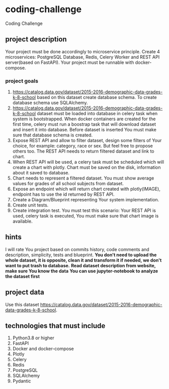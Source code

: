 # coding-challenge
Coding Challenge

## project description
Your project must be done accordingly to microservice principle. Create 4 microservices: PostgreSQL Database, Redis, Celery Worker and REST API server(based on FastAPI). Your project must be runnable with docker-compose.

### project goals
1. https://catalog.data.gov/dataset/2015-2016-demographic-data-grades-k-8-school based on this dataset create database schema. To create database schema use SQLAlchemy.
2. https://catalog.data.gov/dataset/2015-2016-demographic-data-grades-k-8-school dataset must be loaded into database in celery task when system is bootstrapped. When docker containers are created for the first time, celery must run a boostrap task that will download dataset and insert it into database. Before dataset is inserted You must make sure that database schema is created.
3. Expose REST API and allow to filter dataset, design some filters of Your choice, for example: category, race or sex. But feel free to propose others too. The REST API needs to return filtered dataset and link to chart.
4. When REST API will be used, a celery task must be scheduled which will create a chart with plotly. Chart must be saved on the disk, information about it saved to database.
5. Chart needs to represent a filtered dataset. You must show average values for grades of all school subjects from dataset.
6. Expose an endpoint which will return chart created with plotly(IMAGE), endpoint has to use the id returned by REST API.
7. Create a Diagram/Blueprint representing Your system implementation.
8. Create unit tests.
9. Create integration test. You must test this scenario: Your REST API is used, celery task is executed, You must make sure that chart image is available. 

## hints
I will rate You project based on commits history, code comments and description, simplicity, tests and blueprint.
**You don't need to upload the whole dataset, it is opposite, clean it and transform it if needed, we don't want to put trash to database.**
**Read dataset description from website, make sure You know the data**
**You can use jupyter-notebook to analyze the dataset first**

## project data
Use this dataset https://catalog.data.gov/dataset/2015-2016-demographic-data-grades-k-8-school. 

## technologies that must include
1. Python3.8 or higher
2. FastAPI
3. Docker and docker-compose
4. Plotly
5. Celery
6. Redis
7. PostgreSQL
8. SQLAlchemy
9. Pydantic


